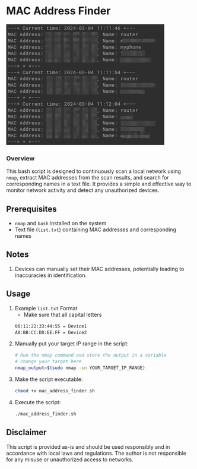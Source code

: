 # MAC Address Finder

![result](./result.png)

### Overview
This bash script is designed to continuously scan a local network using `nmap`, extract MAC addresses from the scan results, and search for corresponding names in a text file. It provides a simple and effective way to monitor network activity and detect any unauthorized devices.

## Prerequisites
- `nmap` and `bash` installed on the system
- Text file (`list.txt`) containing MAC addresses and corresponding names

## Notes
1. Devices can manually set their MAC addresses, potentially leading to inaccuracies in identification.

## Usage
1. Example `list.txt` Format
    - Make sure that all capital letters
    ```bash
    00:11:22:33:44:55 = Device1
    AA:BB:CC:DD:EE:FF = Device2
    ```
2. Manually put your target IP range in the script:
    ```bash
    # Run the nmap command and store the output in a variable
    # change your target here
    nmap_output=$(sudo nmap -sn YOUR_TARGET_IP_RANGE)
    ```
3. Make the script executable:
    ```bash
    chmod +x mac_address_finder.sh
    ```
4. Execute the script:
    ```bash
    ./mac_address_finder.sh
    ```

## Disclaimer
This script is provided as-is and should be used responsibly and in accordance with local laws and regulations. The author is not responsible for any misuse or unauthorized access to networks.